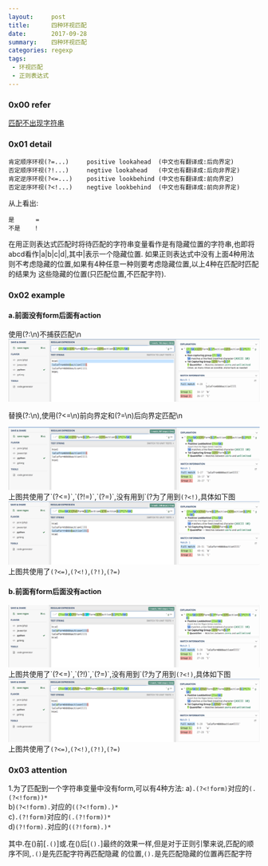 ```yaml
---
layout:     post
title:      四种环视匹配
date:       2017-09-28
summary:    四种环视匹配
categories: regexp
tags:
 - 环视匹配
 - 正则表达式
---
```



### 0x00 refer

[匹配不出现字符串][1]

### 0x01 detail

```
肯定顺序环视(?=...)     positive lookahead  (中文也有翻译成:后向界定)
否定顺序环视(?!...)     negtive lookahead   (中文也有翻译成:后向非界定)
肯定逆序环视(?<=...)    positive lookbehind (中文也有翻译成:前向界定)
否定逆序环视(?<!...)    negtive lookbehind  (中文也有翻译成:前向非界定)
```

从上看出:

```
是      =
不是    !
```

在用正则表达式匹配时将待匹配的字符串变量看作是有隐藏位置的字符串,也即将abcd看作|a|b|c|d|,其中|表示一个隐藏位置.
如果正则表达式中没有上面4种用法则不考虑隐藏的位置,如果有4种任意一种则要考虑隐藏位置,以上4种在匹配时匹配的结果为
这些隐藏的位置(只匹配位置,不匹配字符).

### 0x02 example

#### a.前面没有form后面有action

使用(?:\n)不捕获匹配\n
<img src="https://raw.githubusercontent.com/3xp10it/pic/master/reg1.png">

替换(?:\n),使用(?<=\n)前向界定和(?=\n)后向界定匹配\n

<img src="https://raw.githubusercontent.com/3xp10it/pic/master/reg2.png">
上图共使用了`(?<=)`,`(?!=)`,`(?=)`,没有用到`(?<!)`

为了用到`(?<!)`,具体如下图
<img src="https://raw.githubusercontent.com/3xp10it/pic/master/reg3.png">
上图共使用了`(?<=)`,`(?<!)`,`(?!)`,`(?=)`

#### b.前面有form后面没有action

<img src="https://raw.githubusercontent.com/3xp10it/pic/master/reg4.png">
上图共使用了`(?<=)`,`(?!)`,`(?=)`,没有用到`(?<!)`

为了用到`(?<!)`,具体如下图
<img src="https://raw.githubusercontent.com/3xp10it/pic/master/reg5.png">
上图共使用了`(?<=)`,`(?<!)`,`(?!)`,`(?=)`

### 0x03 attention

1.为了匹配到一个字符串变量中没有form,可以有4种方法:
a)`.(?<!form)`对应的`(.(?<!form))*`  
b)`(?<!form).`对应的`((?<!form).)*`  
c)`.(?!form)`对应的`(.(?!form))*`  
d)`(?!form).`对应的`((?!form).)*`  

其中.在()前[`.()`]或.在()后[`().`]最终的效果一样,但是对于正则引擎来说,匹配的顺序不同,`.()`是先匹配字符再匹配隐藏
的位置,`().`是先匹配隐藏的位置再匹配字符

[1]: http://www.jb51.net/article/52491.htm
